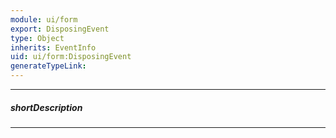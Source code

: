 ```yaml
---
module: ui/form
export: DisposingEvent
type: Object
inherits: EventInfo
uid: ui/form:DisposingEvent
generateTypeLink: 
---
```

---
##### shortDescription
<!-- Description goes here -->

---
<!-- Description goes here -->